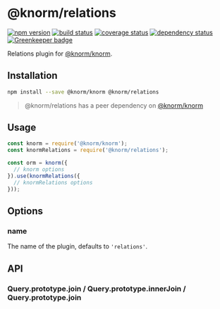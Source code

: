 # @knorm/relations

[![npm version](https://badge.fury.io/js/@knorm/relations.svg)](http://badge.fury.io/js/@knorm/relations)
[![build status](https://travis-ci.org/knorm/relations.svg?branch=master)](https://travis-ci.org/knorm/relations)
[![coverage status](https://coveralls.io/repos/github/knorm/relations/badge.svg?branch=master)](https://coveralls.io/github/knorm/relations?branch=master)
[![dependency status](https://david-dm.org/knorm/relations.svg)](https://david-dm.org/joelmukuthu/@knorm/relations)
[![Greenkeeper badge](https://badges.greenkeeper.io/knorm/relations.svg)](https://greenkeeper.io/)

Relations plugin for [@knorm/knorm](https://www.npmjs.com/package/@knorm/knorm).

## Installation
```bash
npm install --save @knorm/knorm @knorm/relations
```
> @knorm/relations has a peer dependency on [@knorm/knorm](https://www.npmjs.com/package/@knorm/knorm)

## Usage

```js
const knorm = require('@knorm/knorm');
const knormRelations = require('@knorm/relations');

const orm = knorm({
  // knorm options
}).use(knormRelations({
  // knormRelations options
}));
```

## Options

### name

The name of the plugin, defaults to `'relations'`.

## API

### Query.prototype.join / Query.prototype.innerJoin / Query.prototype.join

